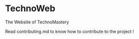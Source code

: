 # TechnoWeb
The Website of TechnoMastery

Read contributing.md to know how to contribute to the project !
